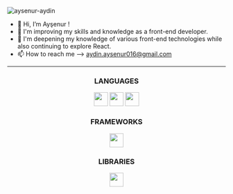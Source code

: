 ![aysenur-aydin](https://komarev.com/ghpvc/?username=aysenur-aydin&color=green)
- 👋 Hi, I’m Ayşenur !
- 👀 I'm improving my skills and knowledge as a front-end developer.
- 🌱 I'm deepening my knowledge of various front-end technologies while also continuing to explore React.
- 📫 How to reach me --> <a>aydin.aysenur016@gmail.com</a>

-----------
<div align="center">
  
### LANGUAGES

  <img height="32" width="32" src="https://cdn.simpleicons.org/html5" />   
  <img height="32" width="32" src="https://cdn.simpleicons.org/css3" />   
  <img height="32" width="32" src="https://cdn.simpleicons.org/javascript" />   
<!--   <img height="32" width="32" src="https://cdn.simpleicons.org/node.js" /> -->


### FRAMEWORKS

<img height="32" width="32" src="https://cdn.simpleicons.org/bootstrap" />

### LIBRARIES
  
<img height="32" width="32" src="https://cdn.simpleicons.org/react" />

</div>

